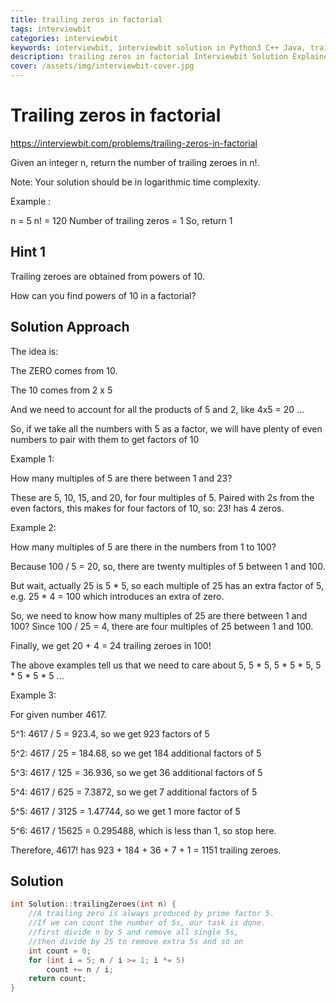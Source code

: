 ```yaml
---
title: trailing zeros in factorial
tags: interviewbit
categories: interviewbit
keywords: interviewbit, interviewbit solution in Python3 C++ Java, trailing zeros in factorial solution
description: trailing zeros in factorial Interviewbit Solution Explained
cover: /assets/img/interviewbit-cover.jpg
---
```


# Trailing zeros in factorial

https://interviewbit.com/problems/trailing-zeros-in-factorial

Given an integer n, return the number of trailing zeroes in n!.

Note: Your solution should be in logarithmic time complexity.

Example :

n = 5
n! = 120 
Number of trailing zeros = 1
So, return 1

## Hint 1

Trailing zeroes are obtained from powers of 10.

How can you find powers of 10 in a factorial?

## Solution Approach

The idea is:

The ZERO comes from 10.

The 10 comes from 2 x 5

And we need to account for all the products of 5 and 2, like 4x5 = 20 ...

So, if we take all the numbers with 5 as a factor, we will have plenty of even numbers to pair with them to get factors of 10

Example 1:

How many multiples of 5 are there between 1 and 23?

These are 5, 10, 15, and 20, for four multiples of 5. Paired with 2s from the even factors, this makes for four factors of 10, so: 23! has 4 zeros.

Example 2:

How many multiples of 5 are there in the numbers from 1 to 100?

Because 100 / 5 = 20, so, there are twenty multiples of 5 between 1 and 100.

But wait, actually 25 is 5 * 5, so each multiple of 25 has an extra factor of 5, e.g. 25 * 4 = 100 which introduces an extra of zero.

So, we need to know how many multiples of 25 are there between 1 and 100? Since 100 / 25 = 4, there are four multiples of 25 between 1 and 100.

Finally, we get 20 + 4 = 24 trailing zeroes in 100!

The above examples tell us that we need to care about 5, 5 * 5, 5 * 5 * 5, 5 * 5 * 5 * 5 ...

Example 3:

For given number 4617.

5^1: 4617 / 5 = 923.4, so we get 923 factors of 5

5^2: 4617 / 25 = 184.68, so we get 184 additional factors of 5

5^3: 4617 / 125 = 36.936, so we get 36 additional factors of 5

5^4: 4617 / 625 = 7.3872, so we get 7 additional factors of 5

5^5: 4617 / 3125 = 1.47744, so we get 1 more factor of 5

5^6: 4617 / 15625 = 0.295488, which is less than 1, so stop here.

Therefore, 4617! has 923 + 184 + 36 + 7 + 1 = 1151 trailing zeroes.


## Solution

```cpp
int Solution::trailingZeroes(int n) {
    //A trailing zero is always produced by prime factor 5.
    //If we can count the number of 5s, our task is done.
    //first divide n by 5 and remove all single 5s,
    //then divide by 25 to remove extra 5s and so on
    int count = 0;
    for (int i = 5; n / i >= 1; i *= 5) 
        count += n / i;
    return count;
}
```

